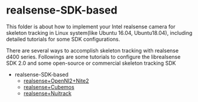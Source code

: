 # realsense-SDK-based
This folder is about how to implement your Intel realsense camera for skeleton tracking in Linux system(like Ubuntu 16.04, Ubuntu18.04), including detailed tutorials for some SDK configurations.     

There are several ways to accomplish skeleton tracking with realsense d400 series.  Followings are some tutorials to configure the librealsense SDK 2.0 and some open-source or commercial skeleton tracking SDK
- realsense-SDK-based
  - [realsense+OpenNI2+Nite2](https://github.com/DarrenJiang13/gym-human-pose-estimation/blob/master/realsense-SDK-based/rs_OpenNI2_Nite2.md)
  - [realsense+Cubemos](https://github.com/DarrenJiang13/gym-human-pose-estimation/blob/master/realsense-SDK-based/rs_Cubemos.md)
  - [realsense+Nuitrack](https://github.com/DarrenJiang13/gym-human-pose-estimation/blob/master/realsense-SDK-based/rs_Nuitrack.md)
